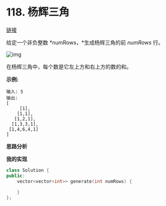 # 118. 杨辉三角

[链接](https://leetcode-cn.com/problems/pascals-triangle/description/)

给定一个非负整数 *numRows，*生成杨辉三角的前 *numRows* 行。

![img](https://upload.wikimedia.org/wikipedia/commons/0/0d/PascalTriangleAnimated2.gif)

在杨辉三角中，每个数是它左上方和右上方的数的和。

**示例:**

```
输入: 5
输出:
[
     [1],
    [1,1],
   [1,2,1],
  [1,3,3,1],
 [1,4,6,4,1]
]
```

**思路分析**

**我的实现**

```c++
class Solution {
public:
    vector<vector<int>> generate(int numRows) {
        
    }
};
```

